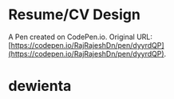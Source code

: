 # Resume/CV Design

A Pen created on CodePen.io. Original URL: [https://codepen.io/RajRajeshDn/pen/dyyrdQP](https://codepen.io/RajRajeshDn/pen/dyyrdQP).

# dewienta
